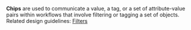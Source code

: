 **Chips** are used to communicate a value, a tag, or a set of attribute-value pairs within workflows that involve filtering or tagging a set of objects. Related design guidelines: [Filters](design-guidelines/usage-and-behavior/filters)
